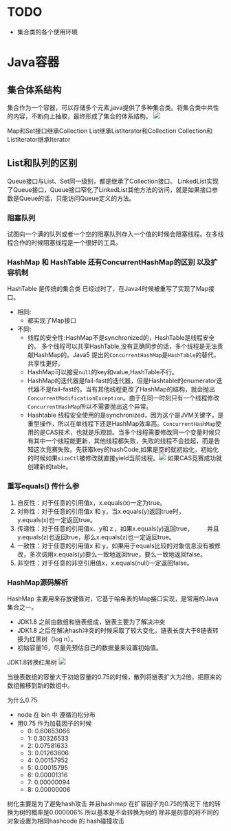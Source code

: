 # TODO
* 集合类的各个使用环境

# Java容器
## 集合体系结构

集合作为一个容器，可以存储多个元素,java提供了多种集合类。将集合类中共性的内容，不断向上抽取，最终形成了集合的体系结构。 
 ![](https://img-blog.csdn.net/20150501232236784)
 
 Map和Set接口继承Collection
 List继承ListIterator和Collection
 Collection和ListIterator继承Iterator
 
 ## List和队列的区别
 
 Queue接口与List、Set同一级别，都是继承了Collection接口。
 LinkedList实现了Queue接口，Queue接口窄化了LinkedList其他方法的访问，就是如果接口参数是Queue的话，只能访问Queue定义的方法。
 
 ### 阻塞队列
试图向一个满的队列或者一个空的阻塞队列存入一个值的时候会阻塞线程。在多线程合作的时候阻塞线程是一个很好的工具。

### HashMap 和 HashTable 还有ConcurrentHashMap的区别 以及扩容机制
HashTable 是传统的集合类 已经过时了，在Java4时候被重写了实现了Map接口。

* 相同:
    * 都实现了Map接口
* 不同:
    * 线程的安全性:HashMap不是synchronized的，HashTable是线程安全的。
    多个线程可以共享HashTable,没有正确同步的话，多个线程是无法贡献HashMap的。Java5 提出的`ConcurrentHashMap`是`HashTable`的替代，共享性更好。
    * HashMap可以接受`null`的key和value,HashTable不行。
    * HashMap的迭代器是fail-fast的迭代器，但是Hashtable的enumerator迭代器不是fail-fast的。当有其他线程更改了HashMap的结构，就会抛出`ConcurrentModificationException`。由于在同一时刻只有一个线程修改`ConcurrentHashMap`所以不需要抛出这个异常。
    * Hashtable 线程安全使用的是synchronized，因为这个是JVM关键字，是重型操作，所以在单线程下还是HashMap效率高。`ConcurrentHashMap`使用的是CAS技术，也就是乐观锁。当多个线程需要修改同一个变量时候只有其中一个线程能更新，其他线程都失败，失败的线程不会挂起，而是告知这次竞赛失败。先获取key的hashCode,如果是空的就初始化，初始化的时候如果`sizeCtl`被修改就直接yield当前线程。![](https://img-blog.csdn.net/20160318105849333) 如果CAS竞赛成功就创建新的table。

### 重写equals() 传什么参


1. 自反性：对于任意的引用值x，x.equals(x)一定为true。 
2.  对称性：对于任意的引用值x 和 y，当x.equals(y)返回true时， 　　y.equals(x)也一定返回true。 
3. 传递性：对于任意的引用值x、y和ｚ，如果x.equals(y)返回true， 　　并且y.equals(z)也返回true，那么x.equals(z)也一定返回true。 
4.  一致性：对于任意的引用值x 和 y，如果用于equals比较的对象信息没有被修 　　改，多次调用x.equals(y)要么一致地返回true，要么一致地返回false。 
5.  非空性：对于任意的非空引用值x，x.equals(null)一定返回false。 


### HashMap源码解析
 HashMap 主要用来存放键值对，它基于哈希表的Map接口实现，是常用的Java集合之一。
 * JDK1.8 之前由数组和链表组成，链表主要为了解决冲突
 * JDK1.8 之后在解决hash冲突的时候采取了较大变化，链表长度大于8链表转换为红黑树（log n）。
 * 初始容量16，尽量先预估自己的数据量来设置初始值。

 JDK1.8转换红黑树
 ![](https://camo.githubusercontent.com/20de7e465cac279842851258ec4d1ec1c4d3d7d1/687474703a2f2f6d792d626c6f672d746f2d7573652e6f73732d636e2d6265696a696e672e616c6979756e63732e636f6d2f31382d382d32322f36373233333736342e6a7067)

 当链表数组的容量大于初始容量的0.75的时候，散列将链表扩大为2倍，把原来的数组搬移到新的数组中。

 为什么0.75 

 * node 在 bin 中 遵循泊松分布
 *  用0.75 作为加载因子的时候
    * 0:    0.60653066
    * 1:    0.30326533
    * 2:    0.07581633
    * 3:    0.01263606
    * 4:    0.00157952
    * 5:    0.00015795
    * 6:    0.00001316
    * 7:    0.00000094
    * 8:    0.00000006

树化主要是为了避免hash攻击 并且hashmap 在扩容因子为0.75的情况下 
他的转换为树的概率是0.000006% 所以基本是不会转换为树的 
除非是刻意的将不同的对象设置为相同hashcode 的 hash碰撞攻击
